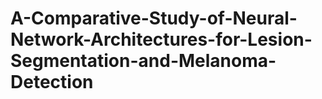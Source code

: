 # A-Comparative-Study-of-Neural-Network-Architectures-for-Lesion-Segmentation-and-Melanoma-Detection